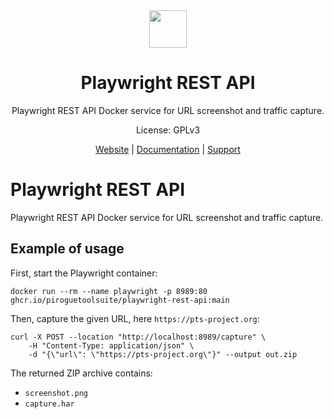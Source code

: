 <div align="center">
<img width="60px" src="https://pts-project.org/android-chrome-512x512.png">
<h1>Playwright REST API</h1>
<p>
Playwright REST API Docker service for URL screenshot and traffic capture.
</p>
<p>
License: GPLv3
</p>
<p>
<a href="https://pts-project.org">Website</a> | 
<a href="https://pts-project.org/docs/colander/overview/">Documentation</a> | 
<a href="https://discord.gg/qGX73GYNdp">Support</a>
</p>
</div>

# Playwright REST API
Playwright REST API Docker service for URL screenshot and traffic capture.

## Example of usage
First, start the Playwright container:
```
docker run --rm --name playwright -p 8989:80 ghcr.io/piroguetoolsuite/playwright-rest-api:main
```

Then, capture the given URL, here `https://pts-project.org`:
```
curl -X POST --location "http://localhost:8989/capture" \
    -H "Content-Type: application/json" \
    -d "{\"url\": \"https://pts-project.org\"}" --output out.zip
```

The returned ZIP archive contains:
* `screenshot.png`
* `capture.har`